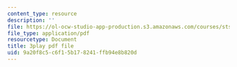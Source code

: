 ```yaml
---
content_type: resource
description: ''
file: https://ol-ocw-studio-app-production.s3.amazonaws.com/courses/sts-050-the-history-of-mit-spring-2011/9a20f8c5c6f15b178241ffb94e8b820d_drFOEAuLspU.pdf
file_type: application/pdf
resourcetype: Document
title: 3play pdf file
uid: 9a20f8c5-c6f1-5b17-8241-ffb94e8b820d
---
```

